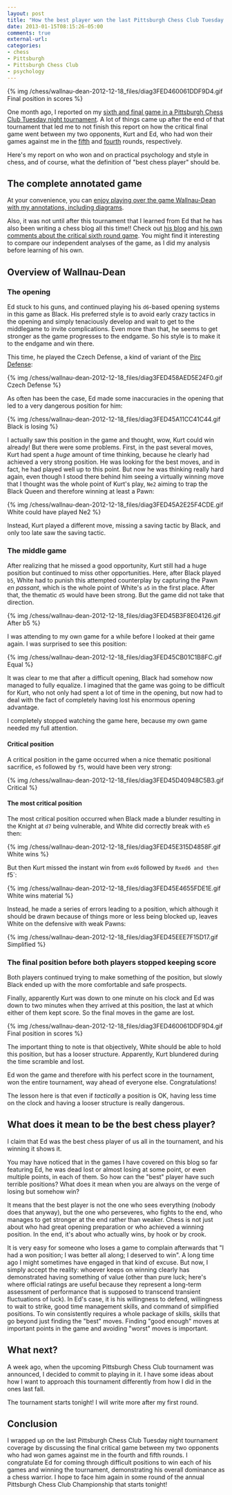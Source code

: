 ```yaml
---
layout: post
title: "How the best player won the last Pittsburgh Chess Club Tuesday night tournament"
date: 2013-01-15T08:15:26-05:00
comments: true
external-url: 
categories: 
- chess
- Pittsburgh
- Pittsburgh Chess Club
- psychology
---
```

{% img /chess/wallnau-dean-2012-12-18_files/diag3FED460061DDF9D4.gif Final position in scores %}

One month ago, I reported on my [sixth and final game in a Pittsburgh Chess Club Tuesday night tournament](/blog/2012/12/18/round-6-of-pittsburgh-chess-club-tournament-playing-pragmatically/). A lot of things came up after the end of that tournament that led me to not finish this report on how the critical final game went between my two opponents, Kurt and Ed, who had won their games against me in the [fifth](/blog/2012/12/11/round-5-of-pittsburgh-chess-club-tournament-psychology-of-losing-another-won-game/) and [fourth](/blog/2012/12/04/round-4-of-pittsburgh-chess-club-tournament-the-agony-of-losing-a-won-game-against-the-difficult-opponent/) rounds, respectively.

Here's my report on who won and on practical psychology and style in chess, and of course, what the definition of "best chess player" should be.

<!--more-->

## The complete annotated game

At your convenience, you can [enjoy playing over the game Wallnau-Dean with my annotations, including diagrams](/chess/wallnau-dean-2012-12-18.htm).

Also, it was not until after this tournament that I learned from Ed that he has also been writing a chess blog all this time!! Check out [his blog](http://www.unwantedcapture.org/) and [his own comments about the critical sixth round game](http://www.unwantedcapture.org/2012/12/22/pcc-smith-memorial-round-6/). You might find it interesting to compare our independent analyses of the game, as I did my analysis before learning of his own.

## Overview of Wallnau-Dean

### The opening

Ed stuck to his guns, and continued playing his `d6`-based opening systems in this game as Black. His preferred style is to avoid early crazy tactics in the opening and simply tenaciously develop and wait to get to the middlegame to invite complications. Even more than that, he seems to get stronger as the game progresses to the endgame. So his style is to make it to the endgame and win there.

This time, he played the Czech Defense, a kind of variant of the [Pirc Defense](http://en.wikipedia.org/wiki/Pirc_Defence):

{% img /chess/wallnau-dean-2012-12-18_files/diag3FED458AED5E24F0.gif Czech Defense %}

As often has been the case, Ed made some inaccuracies in the opening that led to a very dangerous position for him:

{% img /chess/wallnau-dean-2012-12-18_files/diag3FED45A11CC41C44.gif Black is losing %}

I actually saw this position in the game and thought, wow, Kurt could win already! But there were some problems. First, in the past several moves, Kurt had spent a *huge* amount of time thinking, because he clearly had achieved a very strong position. He was looking for the best moves, and in fact, he had played well up to this point. But now he was thinking really hard again, even though I stood there behind him seeing a virtually winning move that I thought was the whole point of Kurt's play, `Ne2` aiming to trap the Black Queen and therefore winning at least a Pawn:

{% img /chess/wallnau-dean-2012-12-18_files/diag3FED45A2E25F4CDE.gif White could have played Ne2 %}

Instead, Kurt played a different move, missing a saving tactic by Black, and only too late saw the saving tactic.

### The middle game

After realizing that he missed a good opportunity, Kurt still had a huge position but continued to miss other opportunities. Here, after Black played `b5`, White had to punish this attempted counterplay by capturing the Pawn *en passant*, which is the whole point of White's `a5` in the first place. After that, the thematic `d5` would have been strong. But the game did not take that direction.

{% img /chess/wallnau-dean-2012-12-18_files/diag3FED45B3F8E04126.gif After b5 %}

I was attending to my own game for a while before I looked at their game again. I was surprised to see this position:

{% img /chess/wallnau-dean-2012-12-18_files/diag3FED45CB01C1B8FC.gif Equal %}

It was clear to me that after a difficult opening, Black had somehow now managed to fully equalize. I imagined that the game was going to be difficult for Kurt, who not only had spent a lot of time in the opening, but now had to deal with the fact of completely having lost his enormous opening advantage.

I completely stopped watching the game here, because my own game needed my full attention.

#### Critical position

A critical position in the game occurred when a nice thematic positional sacrifice, `e5` followed by `f5`, would have been very strong:

{% img /chess/wallnau-dean-2012-12-18_files/diag3FED45D40948C5B3.gif Critical %}

#### The most critical position

The most critical position occurred when Black made a blunder resulting in the Knight at `d7` being vulnerable, and White did correctly break with `e5` then:

{% img /chess/wallnau-dean-2012-12-18_files/diag3FED45E315D4858F.gif White wins %}

But then Kurt missed the instant win from `exd6` followed by `Rxed6 and then `f5`:

{% img /chess/wallnau-dean-2012-12-18_files/diag3FED45E4655FDE1E.gif White wins material %}

Instead, he made a series of errors leading to a position, which although it should be drawn because of things more or less being blocked up, leaves White on the defensive with weak Pawns:

{% img /chess/wallnau-dean-2012-12-18_files/diag3FED45EEE7F15D17.gif Simplified %}

### The final position before both players stopped keeping score

Both players continued trying to make something of the position, but slowly Black ended up with the more comfortable and safe prospects. 

Finally, apparently Kurt was down to one minute on his clock and Ed was down to two minutes when they arrived at this position, the last at which either of them kept score. So the final moves in the game are lost.

{% img /chess/wallnau-dean-2012-12-18_files/diag3FED460061DDF9D4.gif Final position in scores %}

The important thing to note is that objectively, White should be able to hold this position, but has a looser structure. Apparently, Kurt blundered during the time scramble and lost.

Ed won the game and therefore with his perfect score in the tournament, won the entire tournament, way ahead of everyone else. Congratulations!

The lesson here is that even if *tactically* a position is OK, having less time on the clock and having a looser structure is really dangerous.

## What does it mean to be the best chess player?

I claim that Ed was the best chess player of us all in the tournament, and his winning it shows it.

You may have noticed that in the games I have covered on this blog so far featuring Ed, he was dead lost or almost losing at some point, or even multiple points, in each of them. So how can the "best" player have such terrible positions? What does it mean when you are always on the verge of losing but somehow win?

It means that the best player is not the one who sees everything (nobody does that anyway), but the one who perseveres, who fights to the end, who manages to get stronger at the end rather than weaker. Chess is not just about who had great opening preparation or who achieved a winning position. In the end, it's about who actually wins, by hook or by crook.

It is very easy for someone who loses a game to complain afterwards that "I had a won position; I was better all along; I deserved to win". A long time ago I might sometimes have engaged in that kind of excuse. But now, I simply accept the reality: whoever keeps on winning clearly has demonstrated having something of value (other than pure luck; here's where official ratings are useful because they represent a long-term assessment of performance that is supposed to transcend transient fluctuations of luck). In Ed's case, it is his willingness to defend, willingness to wait to strike, good time management skills, and command of simplified positions. To win consistently requires a whole package of skills, skills that go beyond just finding the "best" moves. Finding "good enough" moves at important points in the game and avoiding "worst" moves is important.

## What next?

A week ago, when the upcoming Pittsburgh Chess Club tournament was announced, I decided to commit to playing in it. I have some ideas about how I want to approach this tournament differently from how I did in the ones last fall.

The tournament starts tonight! I will write more after my first round.

## Conclusion

I wrapped up on the last Pittsburgh Chess Club Tuesday night tournament coverage by discussing the final critical game between my two opponents who had won games against me in the fourth and fifth rounds. I congratulate Ed for coming through difficult positions to win each of his games and winning the tournament, demonstrating his overall dominance as a chess warrior. I hope to face him again in some round of the annual Pittsburgh Chess Club Championship that starts tonight!

